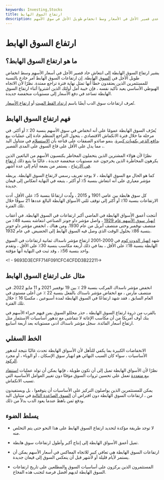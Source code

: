 ```yaml
---
keywords: Investing,Stocks
title: ارتفاع السوق الهابط
description: ارتفاع السوق الهابطة هو اتجاه تصاعدي قصير الأجل في الأسعار وسط انخفاض طويل الأجل في سوق الأسهم.
---
```


# ارتفاع السوق الهابط
## ما هو ارتفاع السوق الهابط؟

يشير ارتفاع السوق الهابطة إلى انتعاش حاد قصير الأجل في أسعار الأسهم وسط انخفاض طويل الأجل في [السوق](/bearmarket) الهابطة. إن ارتفاعات السوق الهابط أمر خادع بالنسبة للمستثمرين الذين يعتقدون خطأً أنها تمثل نهاية فترة تراجع ممتدة. نظرًا لأن الاتجاه الهبوطي الأساسي يعيد تأكيد نفسه ، فإن خيبة أمل أولئك الذين اشتروا أثناء ارتفاع السوق الهابطة تساعد في دفع الأسعار إلى مستويات منخفضة جديدة.

تُعرف ارتفاعات سوق الدب أيضًا باسم [ارتداد القط الميت](/deadcatbounce) أو [ارتفاع الأسعار](/sucker-rally).

## فهم ارتفاع السوق الهابط

يُعرّف السوق الهابطة عمومًا على أنه انخفاض في سوق الأسهم بنسبة 20 ٪ أو أكثر. في مرحلة ما خلال فترة الانكماش الاقتصادي ، يتحول التراجع المنظم عادة إلى عمليات [بيع بدافع الذعر بكميات كبيرة](/panicselling). ينمو صائدو الصفقات على قناعة بأن [الاستسلام](/capitulation) في متناول اليد ، مما يدل على الأقل على قاع السوق على المدى القصير.

نظرًا لأن هؤلاء المشترين الذين يتحملون المخاطر يكتسبون الأسهم من البائعين الذين يكرهون المخاطرة الذين يخرجون عند مستويات منخفضة جديدة ، غالبًا ما يتبع ذلك [ارتفاع في الارتياح](/relief-rally) ، يستمر من بضعة أيام إلى عدة أشهر.

كما هو الحال مع السوق الهابطة ، لا يوجد تعريف رسمي لارتفاع السوق الهابطة. يربطه مؤشر معياري على أنه انتعاش بنسبة 5٪ أو أكثر ، يتبعه في النهاية انعكاس إلى قيعان جديدة.

كل سوق هابطة بين عامي 1901 و 2015 ، ولّدت ارتفاعًا بنسبة 5٪ على الأقل. أدت الارتفاعات بنسبة 10٪ أو أكثر إلى توقف ثلثي الأسواق الهابطة البالغ عددها 21 سوقًا خلال تلك الفترة.

أنتجت أعمق الأسواق الهابطة في الماضي أكبر ارتفاعات في السوق الهابطة. في أعقاب [انهيار سوق الأسهم عام 1929](/stock-market-crash-1929) ، واصل مؤشر داو جونز الصناعي انتعاشه بنسبة 48٪ من منتصف نوفمبر وحتى منتصف أبريل من عام 1930. ومن هناك ، انخفض مؤشر داو جونز بنسبة 86٪ بحلول الوقت الذي وصل فيه السوق الهابط إلى الحضيض. في عام 1932.

شهد [انهيار الدوت كوم](/dotcom-bubble) في 2000-2001 ارتفاع مؤشر ناسداك ثمانية ارتفاعات في السوق الهابطة بنسبة 18٪ على الأقل ، بما في ذلك أربعة مكاسب بنسبة 30٪ على الأقل ، وتقدم واحد بنسبة 56٪ ، وقد ثبت في النهاية أنها مؤقتة.

<! - 9693D3ECFF714F091CFC4CFDD3B22211->

## مثال على ارتفاع السوق الهابط

انخفض مؤشر ناسداك المركب بنسبة 29 ٪ بين 19 نوفمبر 2021 و 11 مايو 2022. في منتصف مارس ، مع انخفاض مؤشر ناسداك بالفعل بنسبة 22 ٪ عن أعلى مستوى في العام السابق ، فقد شهد ارتفاعًا في السوق الهابطة لمدة أسبوعين ، مكسبًا 16 ٪ خلال تلك الفترة.

بالقرب من ذروة ارتفاع السوق الهابطة ، حذر محللو السوق بمن فيهم خبراء الأسهم في بنك أوف أمريكا من أن مكاسب الإغاثة لا تتماشى مع تدهور أساسيات الاستثمار مثل ارتفاع أسعار الفائدة. سجل مؤشر ناسداك أدنى مستوياته بعد أربعة أسابيع.

## الخط السفلي

الانخفاضات الكبيرة بما يكفي للتأهل لأن الأسواق الهابطة تحدث غالبًا نتيجة لتدهور الأساسيات ، سواء كان السبب النهائي هو انهيار سوق الإسكان ، أو الوباء ، أو مجرد [الركود](/recession).

نظرًا لأن الأسواق الهابطة تميل إلى أن تكون طويلة ، فإنها يمكن أن تولد عمليات [استنفاد بيع متعددة](/exhaustion) تعمل على تحسين ثروات السوق مؤقتًا دون تغيير العوامل الأساسية التي تسبب الانكماش.

يمكن للمستثمرين الذين يواصلون التركيز على الأساسيات أن يتوقعوا ، بل ويستفيدون من ، ارتفاعات السوق الهابطة دون افتراض أن [السوق الصاعدة التالية](/bullmarket) في متناول اليد ودفع ثمن باهظ عندما يعود الدب بدلاً من ذلك.

## يسلط الضوء

- لا توجد طريقة مؤكدة لتحديد ارتفاع السوق الهابط على هذا النحو حتى يتم التخلص منه.

- تميل أعمق الأسواق الهابطة إلى إنتاج أكبر وأطول ارتفاعات سوق هابطة.

- ارتفاعات السوق الهابطة هي تعافي كبير للاتجاه المعاكس في أسعار الأسهم يمكن أن يستمر لأيام قليلة أو لأشهر قبل أن ينعكس السوق إلى قيعان جديدة.

- المستثمرون الذين يركزون على أساسيات السوق والمطلعين على تاريخ ارتفاعات السوق الهابطة لديهم أفضل فرصة لتجنب هذه الفخاخ.

